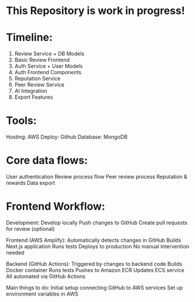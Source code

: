 # This Repository is work in progress!


# Timeline:
1. Review Service + DB Models
2. Basic Review Frontend
3. Auth Service + User Models
4. Auth Frontend Components
5. Reputation Service
6. Peer Review Service
7. AI Integration
8. Export Features

# Tools:
Hosting: AWS
Deploy: Github
Database: MongoDB

# Core data flows:
User authentication
Review process flow
Peer review process
Reputation & rewards
Data export


# Frontend Workflow:

Development:
Develop locally
Push changes to GitHub
Create pull requests for review (optional)

Frontend (AWS Amplify):
Automatically detects changes in GitHub
Builds Next.js application
Runs tests
Deploys to production
No manual intervention needed

Backend (GitHub Actions):
Triggered by changes to backend code
Builds Docker container
Runs tests
Pushes to Amazon ECR
Updates ECS service
All automated via GitHub Actions

Main things to do:
Initial setup connecting GitHub to AWS services
Set up environment variables in AWS
